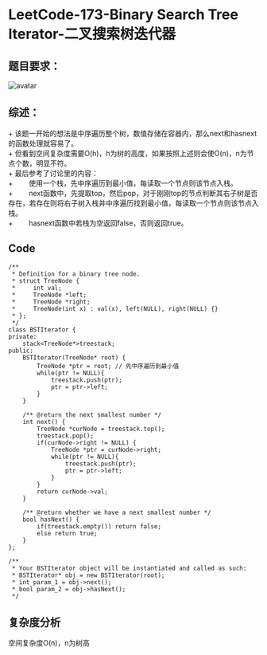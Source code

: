 # LeetCode-173-Binary Search Tree Iterator-二叉搜索树迭代器

## 题目要求：
![avatar](https://github.com/JakeChanFangZiyuan20/MyLeetCode/blob/master/%E6%A0%88/img/173.png)

## 综述：  
\+ 该题一开始的想法是中序遍历整个树，数值存储在容器内，那么next和hasnext的函数处理就容易了。  
\+ 但看到空间复杂度需要O(h)，h为树的高度，如果按照上述则会使O(n)，n为节点个数，明显不符。  
\+ 最后参考了讨论里的内容：  
\+ &emsp;&emsp;使用一个栈，先中序遍历到最小值，每读取一个节点则该节点入栈。  
\+ &emsp;&emsp;next函数中，先提取top，然后pop，对于刚刚top的节点判断其右子树是否存在，若存在则将右子树入栈并中序遍历找到最小值，每读取一个节点则该节点入栈。  
\+ &emsp;&emsp;hasnext函数中若栈为空返回false，否则返回true。  

## Code
```
/**
 * Definition for a binary tree node.
 * struct TreeNode {
 *     int val;
 *     TreeNode *left;
 *     TreeNode *right;
 *     TreeNode(int x) : val(x), left(NULL), right(NULL) {}
 * };
 */
class BSTIterator {
private:
    stack<TreeNode*>treestack;
public:
    BSTIterator(TreeNode* root) {
        TreeNode *ptr = root; // 先中序遍历到最小值
        while(ptr != NULL){
            treestack.push(ptr);
            ptr = ptr->left;
        }
    }
    
    /** @return the next smallest number */
    int next() {
        TreeNode *curNode = treestack.top();
        treestack.pop();
        if(curNode->right != NULL) {
            TreeNode *ptr = curNode->right;
            while(ptr != NULL){
                treestack.push(ptr);
                ptr = ptr->left;
            }
        }
        return curNode->val;
    }
    
    /** @return whether we have a next smallest number */
    bool hasNext() {
        if(treestack.empty()) return false;
        else return true;
    }
};

/**
 * Your BSTIterator object will be instantiated and called as such:
 * BSTIterator* obj = new BSTIterator(root);
 * int param_1 = obj->next();
 * bool param_2 = obj->hasNext();
 */
```

## 复杂度分析
空间复杂度O(n)，n为树高

